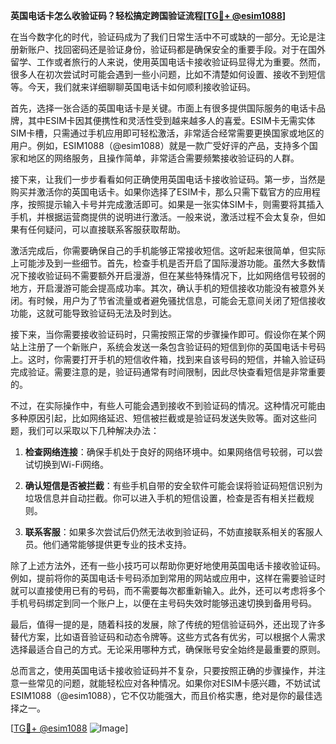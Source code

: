 **英国电话卡怎么收验证码？轻松搞定跨国验证流程[[TG💪+ @esim1088](https://t.me/s/esim1088)]**

在当今数字化的时代，验证码成为了我们日常生活中不可或缺的一部分。无论是注册新账户、找回密码还是验证身份，验证码都是确保安全的重要手段。对于在国外留学、工作或者旅行的人来说，使用英国电话卡接收验证码显得尤为重要。然而，很多人在初次尝试时可能会遇到一些小问题，比如不清楚如何设置、接收不到短信等。今天，我们就来详细聊聊英国电话卡如何顺利接收验证码。

首先，选择一张合适的英国电话卡是关键。市面上有很多提供国际服务的电话卡品牌，其中ESIM卡因其便携性和灵活性受到越来越多人的喜爱。ESIM卡无需实体SIM卡槽，只需通过手机应用即可轻松激活，非常适合经常需要更换国家或地区的用户。例如，ESIM1088（@esim1088）就是一款广受好评的产品，支持多个国家和地区的网络服务，且操作简单，非常适合需要频繁接收验证码的人群。

接下来，让我们一步步看看如何正确使用英国电话卡接收验证码。第一步，当然是购买并激活你的英国电话卡。如果你选择了ESIM卡，那么只需下载官方的应用程序，按照提示输入卡号并完成激活即可。如果是一张实体SIM卡，则需要将其插入手机，并根据运营商提供的说明进行激活。一般来说，激活过程不会太复杂，但如果有任何疑问，可以直接联系客服获取帮助。

激活完成后，你需要确保自己的手机能够正常接收短信。这听起来很简单，但实际上可能涉及到一些细节。首先，检查手机是否开启了国际漫游功能。虽然大多数情况下接收验证码不需要额外开启漫游，但在某些特殊情况下，比如网络信号较弱的地方，开启漫游可能会提高成功率。其次，确认手机的短信接收功能没有被意外关闭。有时候，用户为了节省流量或者避免骚扰信息，可能会无意间关闭了短信接收功能，这就可能导致验证码无法及时到达。

接下来，当你需要接收验证码时，只需按照正常的步骤操作即可。假设你在某个网站上注册了一个新账户，系统会发送一条包含验证码的短信到你的英国电话卡号码上。这时，你需要打开手机的短信收件箱，找到来自该号码的短信，并输入验证码完成验证。需要注意的是，验证码通常有时间限制，因此尽快查看短信是非常重要的。

不过，在实际操作中，有些人可能会遇到接收不到验证码的情况。这种情况可能由多种原因引起，比如网络延迟、短信被拦截或是验证码发送失败等。面对这些问题，我们可以采取以下几种解决办法：

1. **检查网络连接**：确保手机处于良好的网络环境中。如果网络信号较弱，可以尝试切换到Wi-Fi网络。
   
2. **确认短信是否被拦截**：有些手机自带的安全软件可能会误将验证码短信识别为垃圾信息并自动拦截。你可以进入手机的短信设置，检查是否有相关拦截规则。

3. **联系客服**：如果多次尝试后仍然无法收到验证码，不妨直接联系相关的客服人员。他们通常能够提供更专业的技术支持。

除了上述方法外，还有一些小技巧可以帮助你更好地使用英国电话卡接收验证码。例如，提前将你的英国电话卡号码添加到常用的网站或应用中，这样在需要验证时就可以直接使用已有的号码，而不需要每次都重新输入。此外，还可以考虑将多个手机号码绑定到同一个账户上，以便在主号码失效时能够迅速切换到备用号码。

最后，值得一提的是，随着科技的发展，除了传统的短信验证码外，还出现了许多替代方案，比如语音验证码和动态令牌等。这些方式各有优劣，可以根据个人需求选择最适合自己的方式。无论采用哪种方式，确保账号安全始终是最重要的原则。

总而言之，使用英国电话卡接收验证码并不复杂，只要按照正确的步骤操作，并注意一些常见的问题，就能轻松应对各种情况。如果你对ESIM卡感兴趣，不妨试试ESIM1088（@esim1088），它不仅功能强大，而且价格实惠，绝对是你的最佳选择之一。

[[TG💪+ @esim1088](https://t.me/s/esim1088) ![Image](https://i.postimg.cc/4NQfJmqS/Snipaste-2025-05-13-00-14-12.png)]